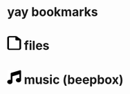 # yay bookmarks
# <img src="fileicon.svg" width=32 height=32 /> files

# <img src="musicicon.svg" width=32 height=32 /> music (beepbox)
